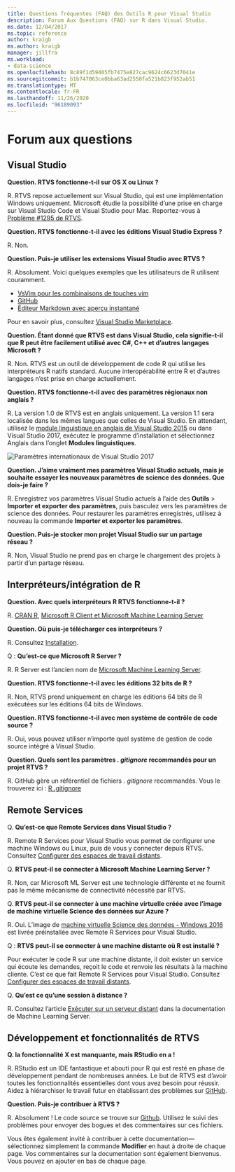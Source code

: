 ```yaml
---
title: Questions fréquentes (FAQ) des Outils R pour Visual Studio
description: Forum Aux Questions (FAQ) sur R dans Visual Studio.
ms.date: 12/04/2017
ms.topic: reference
author: kraigb
ms.author: kraigb
manager: jillfra
ms.workload:
- data-science
ms.openlocfilehash: 8c89f1d59405fb7475e827cac9624c6623d7041e
ms.sourcegitcommit: b1b747063ce0bba63ad2558fa521b823f952ab51
ms.translationtype: MT
ms.contentlocale: fr-FR
ms.lasthandoff: 11/26/2020
ms.locfileid: "96189093"
---
```

# <a name="frequently-asked-questions"></a>Forum aux questions

## <a name="visual-studio-support"></a>Visual Studio

**Question. RTVS fonctionne-t-il sur OS X ou Linux ?**

R. RTVS repose actuellement sur Visual Studio, qui est une implémentation Windows uniquement. Microsoft étudie la possibilité d’une prise en charge sur Visual Studio Code et Visual Studio pour Mac. Reportez-vous à [Problème #1295 de RTVS](https://github.com/Microsoft/RTVS/issues/1295).

**Question. RTVS fonctionne-t-il avec les éditions Visual Studio Express ?**

R. Non.

**Question. Puis-je utiliser les extensions Visual Studio avec RTVS ?**

R. Absolument. Voici quelques exemples que les utilisateurs de R utilisent couramment.

- [VsVim pour les combinaisons de touches vim](https://marketplace.visualstudio.com/items?itemName=JaredParMSFT.VsVim)
- [GitHub](https://marketplace.visualstudio.com/items?itemName=GitHub.GitHubExtensionforVisualStudio)
- [Éditeur Markdown avec aperçu instantané](https://marketplace.visualstudio.com/items?itemName=MadsKristensen.MarkdownEditor)

Pour en savoir plus, consultez [Visual Studio Marketplace](https://marketplace.visualstudio.com/).

**Question. Étant donné que RTVS est dans Visual Studio, cela signifie-t-il que R peut être facilement utilisé avec C#, C++ et d’autres langages Microsoft ?**

R. Non. RTVS est un outil de développement de code R qui utilise les interpréteurs R natifs standard. Aucune interopérabilité entre R et d’autres langages n’est prise en charge actuellement.

**Question. RTVS fonctionne-t-il avec des paramètres régionaux non anglais ?**

R. La version 1.0 de RTVS est en anglais uniquement. La version 1.1 sera localisée dans les mêmes langues que celles de Visual Studio. En attendant, utilisez le [module linguistique en anglais de Visual Studio 2015](https://www.microsoft.com/download/details.aspx?id=48157) ou dans Visual Studio 2017, exécutez le programme d’installation et sélectionnez Anglais dans l’onglet **Modules linguistiques**.

![Paramètres internationaux de Visual Studio 2017](media/FAQ-international-settings.png)

**Question. J’aime vraiment mes paramètres Visual Studio actuels, mais je souhaite essayer les nouveaux paramètres de science des données. Que dois-je faire ?**

R. Enregistrez vos paramètres Visual Studio actuels à l’aide des **Outils**  >  **Importer et exporter des paramètres**, puis basculez vers les paramètres de science des données. Pour restaurer les paramètres enregistrés, utilisez à nouveau la commande **Importer et exporter les paramètres**.

**Question. Puis-je stocker mon projet Visual Studio sur un partage réseau ?**

R. Non, Visual Studio ne prend pas en charge le chargement des projets à partir d’un partage réseau.

## <a name="r-interpretersintegration"></a>Interpréteurs/intégration de R

**Question. Avec quels interpréteurs R RTVS fonctionne-t-il ?**

R. [CRAN R](https://cran.r-project.org/), [Microsoft R Client et Microsoft Machine Learning Server](/machine-learning-server/)

**Question. Où puis-je télécharger ces interpréteurs ?**

R. Consultez [Installation](installing-r-tools-for-visual-studio.md).

Q : **Qu’est-ce que Microsoft R Server ?**

R. R Server est l’ancien nom de [Microsoft Machine Learning Server](/machine-learning-server/what-is-machine-learning-server).

**Question. RTVS fonctionne-t-il avec les éditions 32 bits de R ?**

R. Non, RTVS prend uniquement en charge les éditions 64 bits de R exécutées sur les éditions 64 bits de Windows.

**Question. RTVS fonctionne-t-il avec mon système de contrôle de code source ?**

R. Oui, vous pouvez utiliser n’importe quel système de gestion de code source intégré à Visual Studio.

**Question. Quels sont les paramètres *. gitignore* recommandés pour un projet RTVS ?**

R. GitHub gère un référentiel de fichiers *. gitignore* recommandés. Vous le trouverez ici : [R .gitignore](https://github.com/github/gitignore/blob/master/R.gitignore)

## <a name="remote-services"></a>Remote Services

Q. **Qu’est-ce que Remote Services dans Visual Studio ?**

R. Remote R Services pour Visual Studio vous permet de configurer une machine Windows ou Linux, puis de vous y connecter depuis RTVS. Consultez [Configurer des espaces de travail distants](setting-up-remote-r-workspaces.md).

Q. **RTVS peut-il se connecter à Microsoft Machine Learning Server ?**

R. Non, car Microsoft ML Server est une technologie différente et ne fournit pas le même mécanisme de connectivité nécessité par RTVS.

Q. **RTVS peut-il se connecter à une machine virtuelle créée avec l’image de machine virtuelle Science des données sur Azure ?**

R. Oui. L’image de [machine virtuelle Science des données - Windows 2016](https://azure.microsoft.com/services/virtual-machines/data-science-virtual-machines/) est livrée préinstallée avec Remote R Services pour Visual Studio.

Q : **RTVS peut-il se connecter à une machine distante où R est installé ?**

Pour exécuter le code R sur une machine distante, il doit exister un service qui écoute les demandes, reçoit le code et renvoie les résultats à la machine cliente. C’est ce que fait Remote R Services pour Visual Studio. Consultez [Configurer des espaces de travail distants](setting-up-remote-r-workspaces.md).

Q. **Qu’est ce qu’une session à distance ?**

R. Consultez l’article [Exécuter sur un serveur distant](/machine-learning-server/r/how-to-execute-code-remotely) dans la documentation de Machine Learning Server.

## <a name="rtvs-development-and-features"></a>Développement et fonctionnalités de RTVS

**Q. la fonctionnalité X est manquante, mais RStudio en a !**

R. RStudio est un IDE fantastique et abouti pour R qui est resté en phase de développement pendant de nombreuses années. Le but de RTVS est d’avoir toutes les fonctionnalités essentielles dont vous avez besoin pour réussir. Aidez à hiérarchiser le travail futur en établissant des problèmes sur [GitHub](https://github.com/Microsoft/RTVS/issues/).

**Question. Puis-je contribuer à RTVS ?**

R. Absolument ! Le code source se trouve sur [Github](https://github.com/microsoft/RTVS). Utilisez le suivi des problèmes pour envoyer des bogues et des commentaires sur ces fichiers.

Vous êtes également invité à contribuer à cette documentation&mdash; sélectionnez simplement la commande **Modifier** en haut à droite de chaque page. Vos commentaires sur la documentation sont également bienvenus. Vous pouvez en ajouter en bas de chaque page.
